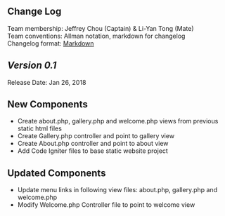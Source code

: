 ## Change Log

Team membership:  Jeffrey Chou (Captain) & Li-Yan Tong (Mate)  
Team conventions: Allman notation, markdown for changelog  
Changelog format: [Markdown](https://github.com/adam-p/markdown-here/wiki/Markdown-Cheatsheet) 

## *Version 0.1*

Release Date: Jan 26, 2018

## New Components
- Create about.php, gallery.php and welcome.php views from previous static html files
- Create Gallery.php controller and point to gallery view
- Create About.php controller and point to about view
- Add Code Igniter files to base static website project
    
## Updated Components
- Update menu links in following view files: about.php, gallery.php and welcome.php
- Modify Welcome.php Controller file to point to welcome view

